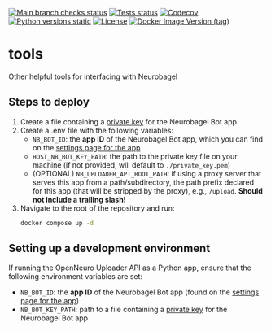[![Main branch checks status](https://img.shields.io/github/check-runs/neurobagel/tools/main)](https://github.com/neurobagel/tools/actions?query=branch:main)
[![Tests status](https://img.shields.io/github/actions/workflow/status/neurobagel/tools/test.yml?branch=main&label=tests)](https://github.com/neurobagel/tools/actions/workflows/test.yml)
[![Codecov](https://img.shields.io/codecov/c/github/neurobagel/tools?logo=codecov&link=https%3A%2F%2Fcodecov.io%2Fgh%2Fneurobagel%2Ftools)](https://codecov.io/gh/neurobagel/tools)
[![Python versions static](https://img.shields.io/badge/python-3.10-blue?logo=python)](https://www.python.org)
[![License](https://img.shields.io/github/license/neurobagel/tools?color=purple&link=https%3A%2F%2Fgithub.com%2Fneurobagel%2Ftools%2Fblob%2Fmain%2FLICENSE)](LICENSE)
[![Docker Image Version (tag)](https://img.shields.io/docker/v/neurobagel/openneuro_upload/latest?logo=docker&link=https%3A%2F%2Fhub.docker.com%2Fr%2Fneurobagel%2Fopenneuro_upload%2Ftags)](https://hub.docker.com/r/neurobagel/openneuro_upload/tags)

# tools
Other helpful tools for interfacing with Neurobagel

## Steps to deploy
1. Create a file containing a [private key](https://docs.github.com/en/apps/creating-github-apps/authenticating-with-a-github-app/managing-private-keys-for-github-apps) for the Neurobagel Bot app
2. Create a .env file with the following variables:
    - `NB_BOT_ID`: the **app ID** of the Neurobagel Bot app, which you can find on the [settings page for the app](https://docs.github.com/en/apps/maintaining-github-apps/modifying-a-github-app-registration#navigating-to-your-github-app-settings)
    - `HOST_NB_BOT_KEY_PATH`: the path to the private key file on your machine (if not provided, will default to `./private_key.pem`)
    - (OPTIONAL) `NB_UPLOADER_API_ROOT_PATH`: if using a proxy server that serves this app from a path/subdirectory, the path prefix declared for this app (that will be stripped by the proxy), e.g., `/upload`. 
    **Should not include a trailing slash!** 
3. Navigate to the root of the repository and run:
    ```bash
    docker compose up -d
    ```

## Setting up a development environment
If running the OpenNeuro Uploader API as a Python app, ensure that the following environment variables are set:
- `NB_BOT_ID`: the **app ID** of the Neurobagel Bot app (found on the [settings page for the app](https://docs.github.com/en/apps/maintaining-github-apps/modifying-a-github-app-registration#navigating-to-your-github-app-settings))
- `NB_BOT_KEY_PATH`: path to a file containing a [private key](https://docs.github.com/en/apps/creating-github-apps/authenticating-with-a-github-app/managing-private-keys-for-github-apps) for the Neurobagel Bot app
